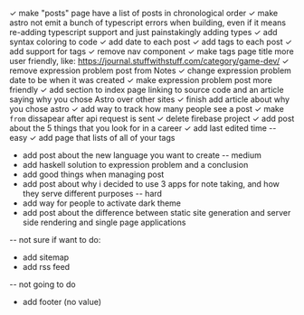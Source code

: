 ✓ make "posts" page have a list of posts in chronological order
✓ make astro not emit a bunch of typescript errors when building, even if it means re-adding typescript support and just painstakingly adding types
✓ add syntax coloring to code
✓ add date to each post
✓ add tags to each post
✓ add support for tags
✓ remove nav component
✓ make tags page title more user friendly, like: https://journal.stuffwithstuff.com/category/game-dev/
✓ remove expression problem post from Notes
✓ change expression problem date to be when it was created
✓ make expression problem post more friendly
✓ add section to index page linking to source code and an article saying why you chose Astro over other sites
✓ finish add article about why you chose astro
✓ add way to track how many people see a post
✓ make `from` dissapear after api request is sent
✓ delete firebase project
✓ add post about the 5 things that you look for in a career
✓ add last edited time
-- easy
✓ add page that lists of all of your tags
* add post about the new language you want to create
-- medium
* add haskell solution to expression problem and a conclusion
* add good things when managing post
* add post about why i decided to use 3 apps for note taking, and how they serve different purposes
-- hard
* add way for people to activate dark theme
* add post about the difference between static site generation and server side rendering and single page applications

-- not sure if want to do:
* add sitemap
* add rss feed

-- not going to do
* add footer (no value)
